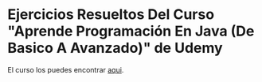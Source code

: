 # Ejercicios Resueltos Del Curso "Aprende Programación En Java (De Basico A Avanzado)" de Udemy

El curso los puedes encontrar [aqui](https://www.udemy.com/course/aprende-programacion-en-java-desde-cero/).
